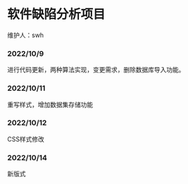 # 软件缺陷分析项目                        

维护人：swh

### 2022/10/9 

进行代码更新，两种算法实现，变更需求，删除数据库导入功能。

### 2022/10/11

重写样式，增加数据集存储功能

### 2022/10/12

 CSS样式修改

### 2022/10/14

新版式